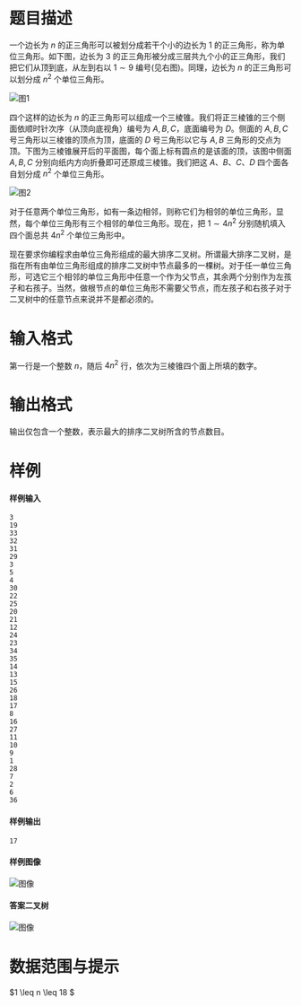 
# 题目描述

一个边长为 $n$ 的正三角形可以被划分成若干个小的边长为 $1$ 的正三角形，称为单位三角形。如下图，边长为 $3$ 的正三角形被分成三层共九个小的正三角形，我们把它们从顶到底，从左到右以 $1 \sim 9$ 编号(见右图)。同理，边长为 $n$ 的正三角形可以划分成 $n^2$ 个单位三角形。

![图1](https://ooo.0o0.ooo/2017/06/20/59491685e9ce2.png)
 
四个这样的边长为 $n$ 的正三角形可以组成一个三棱锥。我们将正三棱锥的三个侧面依顺时针次序（从顶向底视角）编号为 $A, B, C$，底面编号为 $D$。侧面的 $A, B, C$ 号三角形以三棱锥的顶点为顶，底面的 $D$ 号三角形以它与 $A, B$ 三角形的交点为顶。下图为三棱锥展开后的平面图，每个面上标有圆点的是该面的顶，该图中侧面 $A,B,C$ 分别向纸内方向折叠即可还原成三棱锥。我们把这 $A$、$B$、$C$、$D$ 四个面各自划分成 $n^2$ 个单位三角形。

![图2](/source/loj/2301/img/aHR0cHM6Ly9vb28uMG8wLm9vby8yMDE3LzA2LzIwLzU5NDkxNjg2MDQ2YmEucG5n.png)

对于任意两个单位三角形，如有一条边相邻，则称它们为相邻的单位三角形，显然，每个单位三角形有三个相邻的单位三角形。现在，把 $1 \sim 4n^2$ 分别随机填入四个面总共 $4n^2$ 个单位三角形中。

现在要求你编程求由单位三角形组成的最大排序二叉树。所谓最大排序二叉树，是指在所有由单位三角形组成的排序二叉树中节点最多的一棵树。对于任一单位三角形，可选它三个相邻的单位三角形中任意一个作为父节点，其余两个分别作为左孩子和右孩子。当然，做根节点的单位三角形不需要父节点，而左孩子和右孩子对于二叉树中的任意节点来说并不是都必须的。

# 输入格式

第一行是一个整数 $n$，随后 $4n^2$ 行，依次为三棱锥四个面上所填的数字。

# 输出格式

输出仅包含一个整数，表示最大的排序二叉树所含的节点数目。

# 样例

#### 样例输入

```plain
3
19
33
32
31
29
3
5
4
30
22
25
20
21
12
24
23
34
35
14
13
15
26
18
17
8
16
27
11
10
9
1
28
7
2
6
36
```

#### 样例输出
```plain
17
```

#### 样例图像

![图像](/source/loj/2301/img/aHR0cHM6Ly9vb28uMG8wLm9vby8yMDE3LzA2LzIwLzU5NDkxNjg2MGEyYzkucG5n.png)

#### 答案二叉树
![图像](/source/loj/2301/img/aHR0cHM6Ly9vb28uMG8wLm9vby8yMDE3LzA2LzIwLzU5NDkxNjg2MGEzYWYucG5n.png)

# 数据范围与提示

$1 \leq n \leq 18 $


